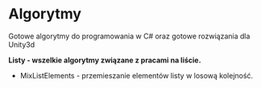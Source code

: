 # Algorytmy
Gotowe algorytmy do programowania w C# oraz gotowe rozwiązania dla Unity3d

**Listy - wszelkie algorytmy związane z pracami na liście.**
<ul>
<li> MixListElements - przemieszanie elementów listy w losową kolejność. </li>
</ul>

